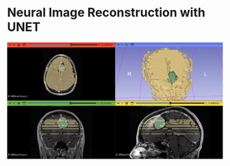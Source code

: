 
# Neural Image Reconstruction with UNET
![image_alt](https://github.com/shoaibgi/Brain-Tumor-Segmentation/blob/main/2025-04-10-Scene.png?raw=true)
